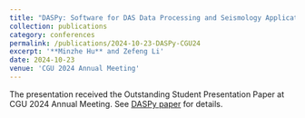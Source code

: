 ```yaml
---
title: "DASPy: Software for DAS Data Processing and Seismology Application"
collection: publications
category: conferences
permalink: /publications/2024-10-23-DASPy-CGU24
excerpt: '**Minzhe Hu** and Zefeng Li'
date: 2024-10-23
venue: 'CGU 2024 Annual Meeting'
---
```


The presentation received the Outstanding Student Presentation Paper at CGU 2024 Annual Meeting. See [DASPy paper](./2024-07-26-DASPy) for details.